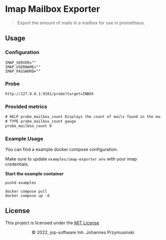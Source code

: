 # Imap Mailbox Exporter

> Export the amount of mails in a mailbox for use in prometheus.

## Usage

### Configuration

```dotenv
IMAP_SERVER=""
IMAP_USERNAME=""
IMAP_PASSWORD=""
```

### Probe

```txt
http://127.0.0.1:9101/probe?target=INBOX
```

### Provided metrics

```txt
# HELP probe_mailbox_count Displays the count of mails found in the mailbox
# TYPE probe_mailbox_count gauge
probe_mailbox_count 0
```

### Example Usage

You can find a example docker compose configuration.

Make sure to update `examples/imap-exporter.env` with your imap credentials.

**Start the example container**

```shell
pushd examples

docker compose pull
docker compose up -d
```

## License

This project is licensed under the [MIT License](./LICENCE)

<div align="center">
    <span>&copy; 2022, jop-software Inh. Johannes Przymusinski</span>
</div>